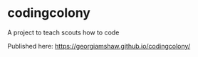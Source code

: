 # codingcolony
A project to teach scouts how to code

Published here: https://georgiamshaw.github.io/codingcolony/

